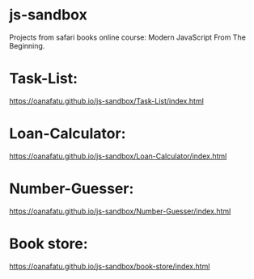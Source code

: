 # js-sandbox

Projects from safari books online course: Modern JavaScript From The Beginning.

# Task-List: 
https://oanafatu.github.io/js-sandbox/Task-List/index.html

# Loan-Calculator: 
https://oanafatu.github.io/js-sandbox/Loan-Calculator/index.html

# Number-Guesser: 
https://oanafatu.github.io/js-sandbox/Number-Guesser/index.html

# Book store: 
https://oanafatu.github.io/js-sandbox/book-store/index.html
